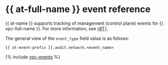# {{ at-full-name }} event reference

{{ at-name }} supports tracking of management (control plane) events for {{ vpc-full-name }}. For more information, see [{#T}](../audit-trails/concepts/format.md).

The general view of the `event_type` field value is as follows:

```text
{{ at-event-prefix }}.audit.network.<event_name>
```

{% include [vpc-events](../_includes/audit-trails/events/vpc-events.md) %}